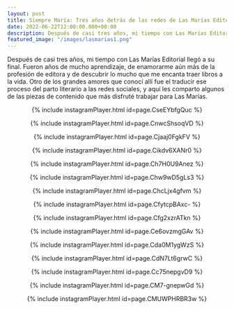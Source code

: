 ```yaml
---
layout: post
title: Siempre María: Tres años detrás de las redes de Las Marías Editorial
date: 2022-06-22T12:00:00.000+00:00
description: Después de casi tres años, mi tiempo con Las Marías Editorial llegó a su final. Fueron años de mucho aprendizaje, de enamorarme aún más de la profesión de editora y de descubrir lo mucho que me encanta traer libros a la vida. Otro de los grandes amores que conocí allí fue el traducir ese proceso del parto literario a las redes sociales, y aquí les comparto algunos de las piezas de contenido que más disfruté trabajar para Las Marías.
featured_image: "/images/lasmarias1.png"
---
```

<p>Después de casi tres años, mi tiempo con Las Marías Editorial llegó a su final. Fueron años de mucho aprendizaje, de enamorarme aún más de la profesión de editora y de descubrir lo mucho que me encanta traer libros a la vida. Otro de los grandes amores que conocí allí fue el traducir ese proceso del parto literario a las redes sociales, y aquí les comparto algunos de las piezas de contenido que más disfruté trabajar para Las Marías.</p>

<div align="center">
<p>{% include instagramPlayer.html id=page.CseEYbfgQuc %}</p>
<p>{% include instagramPlayer.html id=page.CnwcShsoqVD %}</p>
<p>{% include instagramPlayer.html id=page.Cjaaj0FgkFV %}</p>
<p>{% include instagramPlayer.html id=page.Cikdv6XANr0 %}</p>
<p>{% include instagramPlayer.html id=page.Ch7H0U9Anez %}</p>
<p>{% include instagramPlayer.html id=page.Chw9wD5gLs3 %}</p>
<p>{% include instagramPlayer.html id=page.ChcLjx4gfvm %}</p>
<p>{% include instagramPlayer.html id=page.CfytcpBAxc- %}</p>
<p>{% include instagramPlayer.html id=page.Cfg2xzrATkn %}</p>
<p>{% include instagramPlayer.html id=page.Ce6ovzmgGAv %}</p>
<p>{% include instagramPlayer.html id=page.Cda0M1ygWzS %}</p>
<p>{% include instagramPlayer.html id=page.CdN7Lt6grwC %}</p>
<p>{% include instagramPlayer.html id=page.Cc75nepgvD9 %}</p>
<p>{% include instagramPlayer.html id=page.CM7-gnepwGd %}</p>
<p>{% include instagramPlayer.html id=page.CMUWPHRBR3w %}</p>
</div>
